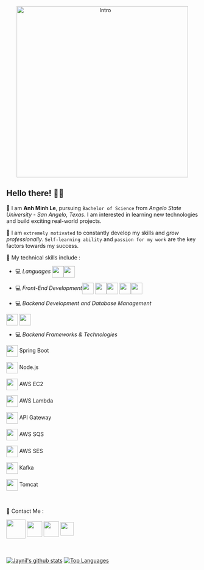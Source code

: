 
<p align="center"><img width="450" height="450" src="https://user-images.githubusercontent.com/37564253/101704526-9236fc00-3a4a-11eb-8744-a212ec58e037.jpg" alt="Intro" /></p>
 


## Hello there! 👋🏻

📌 I am **Anh Minh Le**, pursuing `Bachelor of Science` from *Angelo State University - San Angelo, Texas*. I am interested in learning new technologies and build exciting real-world projects.

📌 I am `extremely motivated` to constantly develop my skills and *grow professionally*. `Self-learning ability` and `passion for my work` are the key factors towards my success.


📌 My technical skills include :

 <!-- - 💻 *Languages* (**`Java, Python, Swift)-->
 - 💻 *Languages*   <img align="center" height="30" src="https://img.icons8.com/color/144/000000/java-coffee-cup-logo.png"/><img align="center" height="30" src="https://img.icons8.com/color/144/000000/python.png"/> 

 - 💻 *Front-End Development*<img align="center" height="30" src="https://img.icons8.com/color/144/000000/html-5.png"/> <img align="center" height="30" src="https://img.icons8.com/color/144/000000/css3.png"/><img align="center" height="30" src="https://img.icons8.com/color/144/000000/javascript.png"/> <img align="center" height="30" src="https://img.icons8.com/color/144/000000/typescript.png"/><img align="center" height="30" src="https://img.icons8.com/ultraviolet/480/000000/react.png"/> 

 - 💻 *Backend Development and Database Management*
<img align="center" height="30" src="https://img.icons8.com/color/144/000000/firebase.png"/>
<img align="center" height="30" src="https://img.icons8.com/ios-filled/100/000000/mysql-logo.png"/> 

- 💻 *Backend Frameworks & Technologies*
  
<img align="center" height="30" src="https://img.icons8.com/color/48/000000/spring-logo.png"/> Spring Boot

<img align="center" height="30" src="https://img.icons8.com/color/48/000000/nodejs.png"/> Node.js

<img align="center" height="30" src="https://miro.medium.com/v2/resize:fit:360/1*h78te1Nr-bUgqCtmFylC_g.png"/> AWS EC2

<img align="center" height="30" src="https://www.gliffy.com/sites/default/files/image/2020-06/AWS-Lambda_Lambda-Function_dark-bg_0.png"/> AWS Lambda

<img align="center" height="30" src="https://static-00.iconduck.com/assets.00/aws-api-gateway-icon-423x512-70e4i3mi.png"/> API Gateway

<img align="center" height="30" src="https://static-00.iconduck.com/assets.00/aws-sqs-simple-queue-service-icon-424x512-lkqfmttm.png"/> AWS SQS

<img align="center" height="30" src="[https://static-00.iconduck.com/assets.00/aws-ses-simple-email-service-icon-1756x2048-8d11fkye.png"/> AWS SES

<img align="center" height="30" src="https://cdn.icon-icons.com/icons2/2699/PNG/512/apache_kafka_vertical_logo_icon_169585.png"/> Kafka

<img align="center" height="30" src="https://img.icons8.com/color/48/000000/tomcat.png"/> Tomcat

<br/>

📌 Contact Me :
<!--https://img.shields.io/badge/leetcode-%2300e600.svg?&style=for-the-badge&logo=leetcode&logoColor=black"-->
[<img align="center" height="50" src="https://img.icons8.com/fluent/144/000000/resume-website.png"/>](https://github.com/minhbac333studyus)
[<img align="center" height="40" src="https://img.icons8.com/color/144/000000/linkedin.png"/>](https://www.linkedin.com/in/anh-minh-le-20b85419a/)
[<img align="center" height="40" src="https://img.icons8.com/fluent/144/000000/facebook-new.png"/>](https://www.facebook.com/profile.php?id=100038019172874)
[<img align="center" height="35" src="https://bit.ly/jaynil_leetcode_logo"/>](https://leetcode.com/minhbac333studyus/)
<br/><br/><br/>


<a href="https://github-readme-stats.vercel.app/api?username=minhbac333studyus&show_icons=true&count_private=true&theme=tokyonight"><img align="center" src="https://github-readme-stats.vercel.app/api?username=minhbac333studyus&show_icons=true&count_private=true&include_all_commits=true&line_height=21&cache_seconds=1800&theme=tokyonight" alt="Jaynil's github stats" /></a>
<a href="https://github.com/minhbac333studyus?tab=repositories"><img align="center" src="https://github-readme-stats.vercel.app/api/top-langs/?username=minhbac333studyus&theme=tokyonight&layout=compact" alt="Top Languages"/></a>

